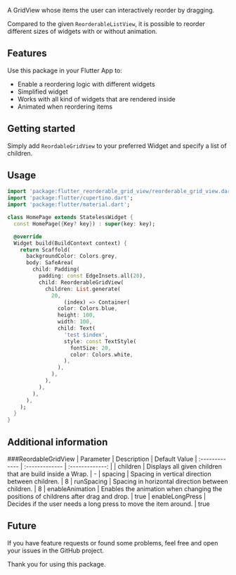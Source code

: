 A GridView whose items the user can interactively reorder by dragging. 

Compared to the given `ReorderableListView`, it
is possible to reorder different sizes of widgets with or without animation.


## Features

Use this package in your Flutter App to:
- Enable a reordering logic with different widgets
- Simplified widget
- Works with all kind of widgets that are rendered inside
- Animated when reordering items

## Getting started
Simply add `ReordableGridView` to your preferred Widget and specify a list of children.

## Usage

```dart
import 'package:flutter_reorderable_grid_view/reorderable_grid_view.dart';
import 'package:flutter/cupertino.dart';
import 'package:flutter/material.dart';

class HomePage extends StatelessWidget {
  const HomePage({Key? key}) : super(key: key);

  @override
  Widget build(BuildContext context) {
    return Scaffold(
      backgroundColor: Colors.grey,
      body: SafeArea(
        child: Padding(
          padding: const EdgeInsets.all(20),
          child: ReorderableGridView(
            children: List.generate(
              20,
                  (index) => Container(
                color: Colors.blue,
                height: 100,
                width: 100,
                child: Text(
                  'test $index',
                  style: const TextStyle(
                    fontSize: 20,
                    color: Colors.white,
                  ),
                ),
              ),
            ),
          ),
        ),
      ),
    );
  }
}
```

## Additional information
###ReordableGridView
| Parameter | Description | Default Value
| :------------- | :------------- | :-------------: |
| children | Displays all given children that are build inside a Wrap. | -
| spacing | Spacing in vertical direction between children. | 8
| runSpacing | Spacing in horizontal direction between children. | 8
| enableAnimation | Enables the animation when changing the positions of childrens after drag and drop. | true
| enableLongPress | Decides if the user needs a long press to move the item around. | true

## Future
If you have feature requests or found some problems, feel free and open your issues in the GitHub project.

Thank you for using this package.